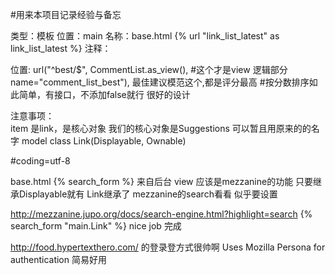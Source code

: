 #用来本项目记录经验与备忘


类型：模板
位置：main
名称：base.html
{% url "link_list_latest" as link_list_latest %}<!--最新链接  项目-->
注释：

位置: url("^best/$",
        CommentList.as_view(),  #这个才是view 逻辑部分
        name="comment_list_best"),
最佳建议模范这个,都是评分最高
 #按分数排序如此简单，有接口，不添加false就行  很好的设计

注意事项：  
item 是link，是核心对象   我们的核心对象是Suggestions  可以暂且用原来的的名字
model class Link(Displayable, Ownable)  


#coding=utf-8


base.html
{% search_form %}
来自后台 view  应该是mezzanine的功能  只要继承Displayable就有 Link继承了
mezzanine的search看看  似乎要设置

http://mezzanine.jupo.org/docs/search-engine.html?highlight=search
{% search_form "main.Link" %}   nice job 完成

http://food.hypertexthero.com/  的登录登方式很帅啊
Uses Mozilla Persona for authentication  简易好用